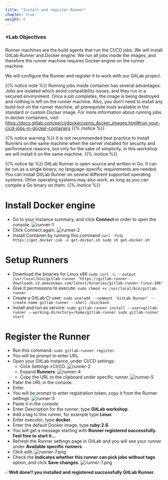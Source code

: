 ```yaml
---
title: "Install and register Runner"
chapter: true
weight: 6
---
```


### :star:Lab Objectives

Runner machines are the build agents that run the CI/CD jobs. We will install GitLab Runner and Docker engine. We run all jobs inside the images, and therefore the runner machine requires Docker engine on the runner machine.

We will configure the Runner and register it to work with our GitLab project.

{{% notice note %}}
Running jobs inside container has several advantages:
Jobs are isolated which avoid compatibility issues, and they run in a secured environment. Once a job completes, the image is being destroyed and nothing is left on the runner machine.
Also, you don't need to install any build tool on the runner machine, all prerequisite tools available in the standard or custom Docker image.
For more information about running jobs in docker containers, visit https://docs.gitlab.com/ee/ci/docker/using_docker_images.html#run-your-cicd-jobs-in-docker-containers
{{% /notice  %}}



{{% notice warning %}}
It is not recommended best practice to install Runners on the same machine when the server installed for security and performance reasons, but only for the sake of simplicity, in this workshop we will install it on the same machine.
{{% /notice  %}}

{{% notice tip %}} GitLab Runner is open-source and written in Go. It can be run as a single binary; no language-specific requirements are needed. You can install GitLab Runner on several different supported operating systems. Other operating systems may also work, as long as you can compile a Go binary on them.
{{% /notice %}}


# Install Docker engine   
  - Go to your Instance summary, and click **Connect** in order to open the console.
  ![runner-1](/images/runner-1.png)
  - Click Connect again.
  ![runner-2](/images/runner-2.png)
  - Install Container by running this command `curl -fsSL https://get.docker.com -o get-docker.sh
   sudo sh get-docker.sh`

# Setup Runners


  - Download the binaries for Linux x86 `sudo curl -L --output /usr/local/bin/gitlab-runner "https://gitlab-runner-downloads.s3.amazonaws.com/latest/binaries/gitlab-runner-linux-386"`
  - Give it permissions to execute: `sudo chmod +x /usr/local/bin/gitlab-runner`
  - Create a GitLab CI user: `sudo useradd --comment 'GitLab Runner' --create-home gitlab-runner --shell /bin/bash`
  - Install and run as service: `sudo gitlab-runner install --user=gitlab-runner --working-directory=/home/gitlab-runner
sudo gitlab-runner start`

# Register the Runner

  - Run this command: `sudo gitlab-runner register`.
  - You will be prompt to enter URL.
  - Open your GitLab instance, under CI/CD settings:
    - Click Settings->CI/CD.
      ![runner-2](/images/runner-3.png)
    - Expand **Runners**.
      ![runner-4](/images/runner-4.png)
    - Copy the URL to the clipboard under specific runner.
    ![runner-5](/images/runner-5.png)
  - Pater the URL in the console.
  - Enter.
  - You will be prompt to enter registration token, copy it from the Runner settings.
![runner-5](/images/runner-6.png)
  - Paste it in the console.
  - Enter Description for the runner: type **GitLab workshop**.
  - Add a tag to this runner, for example type **Linux**
  - Enter executor, type **docker**.
  - Enter the default Docker image, type **ruby:2.6**.
  - You will get a message starting with **Runner registered successfully. Feel free to start it...**
  - Refresh the Runner settings page in GitLab and you will see your runner under **Available specific runners**.
  - Click edit.
  ![runner-7.png](/images/runner-7.png)
  - Check the **Indicates whether this runner can pick jobs without tags** option, and click **Save changes**.
  ![runner-7.png](/images/runner-8.png)


  :white_check_mark:**Well done!! you installed and registered successfully GitLab Runner.**
